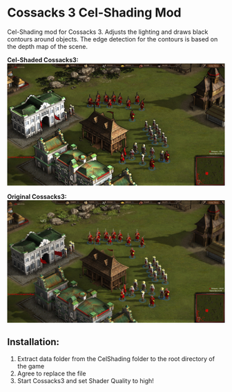 # Cossacks 3 Cel-Shading Mod

Cel-Shading mod for Cossacks 3. Adjusts the lighting and draws black contours around objects. The edge detection for the contours is based on the depth map of the scene.

**Cel-Shaded Cossacks3:**
![alt tag](https://raw.githubusercontent.com/Ochrazy/Cossacks-3-Cel-Shading-Mod/master/CelShaded.jpg)

**Original Cossacks3:**
![alt tag](https://raw.githubusercontent.com/Ochrazy/Cossacks-3-Cel-Shading-Mod/master/Original.jpg)

## Installation: 
1) Extract data folder from the CelShading folder to the root directory of the game
2) Agree to replace the file
3) Start Cossacks3 and set Shader Quality to high!
